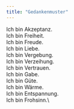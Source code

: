 ```yaml
---
title: "Gedankenmuster"
---
```


Ich bin Akzeptanz.\
Ich bin Freiheit.\
Ich bin Freude.\
Ich bin Liebe.\
Ich bin Vergebung.\
Ich bin Verzeihung.\
Ich bin Vertrauen.\
Ich bin Gabe.\
Ich bin Güte.\
Ich bin Wärme.\
Ich bin Entspannung.\
Ich bin Frohsinn.\